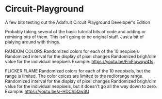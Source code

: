 # Circuit-Playground
A few bits testing out the Adafruit Circuit Playground Developer's Edition

Probably taking several of the basic tutorial bits of code and adding or remixing bits of them. This isn't going to be original stuff. Just a bit of plalying around with things.

RANDOM COLORS
Randomized colors for each of the 10 neopixels
Randomized interval for the display of pixel changes
Randomized brigh/dim value for the individual neopixels
Example: https://youtu.be/FmEIuwqw41s


FLICKER FLAME
Randomized colors for each of the 10 neopixels, but the range is limited. The color coices are limited to the red/orange range.
Randomized interval for the display of pixel changes
Randomized brigh/dim value for the individual neopixels, but it doesn't go all the way down to zero.
Example: https://youtu.be/a-HDCh5Qw3U

